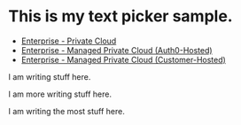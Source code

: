 # This is my text picker sample.

<div class="code-picker">
  
  <div class="languages-bar">
    <ul>
      <li class="active"><a href="#private-cloud" data-toggle="tab">Enterprise - Private Cloud</a></li>
      <li><a href="#managed-auth0-hosted" data-toggle="tab">Enterprise - Managed Private Cloud (Auth0-Hosted)</a></li>
      <li><a href="#managed-customer-hosted" data-toggle="tab">Enterprise - Managed Private Cloud (Customer-Hosted)</a></li>
    </ul>
  </div>
  <div class="tab-content">
    <div id="private-cloud" class="tab-pane active">
      <p>I am writing stuff here.</p>
  </div>
    <div id="managed-auth0-hosted" class="tab-pane">
      <p>I am more writing stuff here.</p>
    </div>
    <div id="managed-customer-hosted" class="tab-pane">
      <p>I am writing the most stuff here.</p>
    </div>
  </div>
</div>